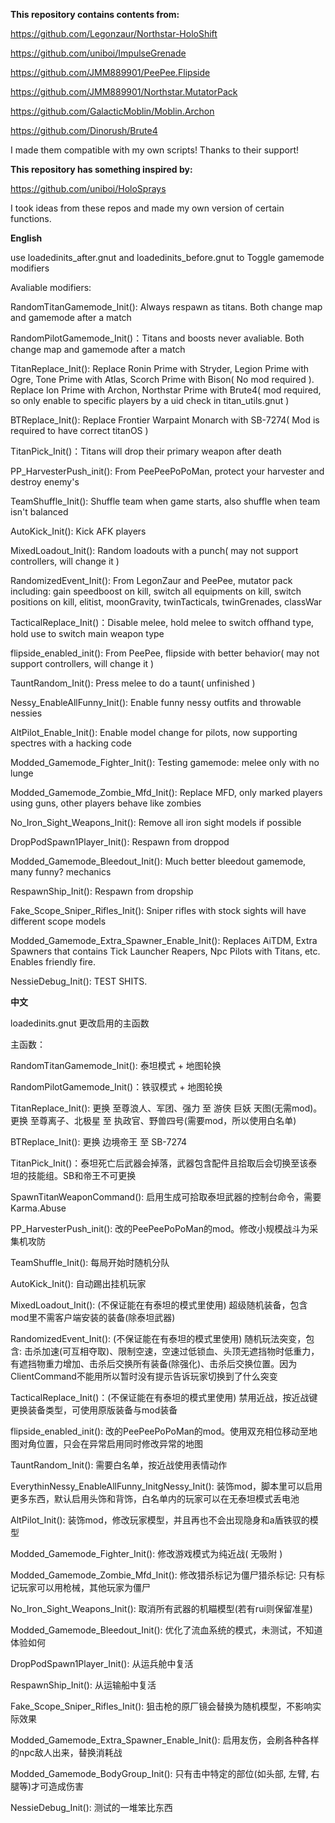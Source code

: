 **This repository contains contents from:**

https://github.com/Legonzaur/Northstar-HoloShift

https://github.com/uniboi/ImpulseGrenade

https://github.com/JMM889901/PeePee.Flipside

https://github.com/JMM889901/Northstar.MutatorPack

https://github.com/GalacticMoblin/Moblin.Archon

https://github.com/Dinorush/Brute4

I made them compatible with my own scripts! Thanks to their support!

**This repository has something inspired by:**

https://github.com/uniboi/HoloSprays

I took ideas from these repos and made my own version of certain functions.

**English**

use loadedinits_after.gnut and loadedinits_before.gnut to Toggle gamemode modifiers

Avaliable modifiers:

RandomTitanGamemode_Init(): Always respawn as titans. Both change map and gamemode after a match

RandomPilotGamemode_Init()：Titans and boosts never avaliable. Both change map and gamemode after a match

TitanReplace_Init(): Replace Ronin Prime with Stryder, Legion Prime with Ogre, Tone Prime with Atlas, Scorch Prime with Bison( No mod required ). Replace Ion Prime with Archon, Northstar Prime with Brute4( mod required, so only enable to specific players by a uid check in titan_utils.gnut )

BTReplace_Init(): Replace Frontier Warpaint Monarch with SB-7274( Mod is required to have correct titanOS )

TitanPick_Init()：Titans will drop their primary weapon after death

PP_HarvesterPush_init(): From PeePeePoPoMan, protect your harvester and destroy enemy's

TeamShuffle_Init(): Shuffle team when game starts, also shuffle when team isn't balanced

AutoKick_Init(): Kick AFK players

MixedLoadout_Init(): Random loadouts with a punch( may not support controllers, will change it )

RandomizedEvent_Init(): From LegonZaur and PeePee, mutator pack including: gain speedboost on kill, switch all equipments on kill, switch positions on kill, elitist, moonGravity, twinTacticals, twinGrenades, classWar

TacticalReplace_Init()：Disable melee, hold melee to switch offhand type, hold use to switch main weapon type

flipside_enabled_init(): From PeePee, flipside with better behavior( may not support controllers, will change it )

TauntRandom_Init(): Press melee to do a taunt( unfinished )

Nessy_EnableAllFunny_Init(): Enable funny nessy outfits and throwable nessies

AltPilot_Enable_Init(): Enable model change for pilots, now supporting spectres with a hacking code

Modded_Gamemode_Fighter_Init(): Testing gamemode: melee only with no lunge

Modded_Gamemode_Zombie_Mfd_Init(): Replace MFD, only marked players using guns, other players behave like zombies

No_Iron_Sight_Weapons_Init(): Remove all iron sight models if possible

DropPodSpawn1Player_Init(): Respawn from droppod

Modded_Gamemode_Bleedout_Init(): Much better bleedout gamemode, many funny? mechanics

RespawnShip_Init(): Respawn from dropship

Fake_Scope_Sniper_Rifles_Init(): Sniper rifles with stock sights will have different scope models

Modded_Gamemode_Extra_Spawner_Enable_Init(): Replaces AiTDM, Extra Spawners that contains Tick Launcher Reapers, Npc Pilots with Titans, etc. Enables friendly fire.

NessieDebug_Init(): TEST SHITS.


**中文**

loadedinits.gnut 更改启用的主函数

主函数：

RandomTitanGamemode_Init(): 泰坦模式 + 地图轮换

RandomPilotGamemode_Init()：铁驭模式 + 地图轮换

TitanReplace_Init(): 更换 至尊浪人、军团、强力 至 游侠 巨妖 天图(无需mod)。 更换 至尊离子、北极星 至 执政官、野兽四号(需要mod，所以使用白名单) 

BTReplace_Init(): 更换 边境帝王 至 SB-7274

TitanPick_Init()：泰坦死亡后武器会掉落，武器包含配件且拾取后会切换至该泰坦的技能组。SB和帝王不可更换

SpawnTitanWeaponCommand(): 启用生成可拾取泰坦武器的控制台命令，需要Karma.Abuse

PP_HarvesterPush_init(): 改的PeePeePoPoMan的mod。修改小规模战斗为采集机攻防

TeamShuffle_Init(): 每局开始时随机分队

AutoKick_Init(): 自动踢出挂机玩家

MixedLoadout_Init(): (不保证能在有泰坦的模式里使用) 超级随机装备，包含mod里不需客户端安装的装备(除泰坦武器)

RandomizedEvent_Init(): (不保证能在有泰坦的模式里使用) 随机玩法突变，包含: 击杀加速(可互相夺取)、限制空速，空速过低锁血、头顶无遮挡物时低重力，有遮挡物重力增加、击杀后交换所有装备(除强化)、击杀后交换位置。因为ClientCommand不能用所以暂时没有提示告诉玩家切换到了什么突变

TacticalReplace_Init()：(不保证能在有泰坦的模式里使用) 禁用近战，按近战键更换装备类型，可使用原版装备与mod装备

flipside_enabled_init(): 改的PeePeePoPoMan的mod。使用双充相位移动至地图对角位置，只会在异常启用同时修改异常的地图

TauntRandom_Init(): 需要白名单，按近战使用表情动作

EverythinNessy_EnableAllFunny_InitgNessy_Init(): 装饰mod，脚本里可以启用更多东西，默认启用头饰和背饰，白名单内的玩家可以在无泰坦模式丢电池

AltPilot_Init(): 装饰mod，修改玩家模型，并且再也不会出现隐身和a盾铁驭的模型

Modded_Gamemode_Fighter_Init(): 修改游戏模式为纯近战( 无吸附 )

Modded_Gamemode_Zombie_Mfd_Init(): 修改猎杀标记为僵尸猎杀标记: 只有标记玩家可以用枪械，其他玩家为僵尸

No_Iron_Sight_Weapons_Init(): 取消所有武器的机瞄模型(若有rui则保留准星)

Modded_Gamemode_Bleedout_Init(): 优化了流血系统的模式，未测试，不知道体验如何

DropPodSpawn1Player_Init(): 从运兵舱中复活

RespawnShip_Init(): 从运输船中复活

Fake_Scope_Sniper_Rifles_Init(): 狙击枪的原厂镜会替换为随机模型，不影响实际效果

Modded_Gamemode_Extra_Spawner_Enable_Init(): 启用友伤，会刷各种各样的npc敌人出来，替换消耗战

Modded_Gamemode_BodyGroup_Init(): 只有击中特定的部位(如头部, 左臂, 右腿等)才可造成伤害

NessieDebug_Init(): 测试的一堆笨比东西